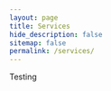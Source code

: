 ```yaml
---
layout: page
title: Services
hide_description: false
sitemap: false
permalink: /services/
---
```


Testing
